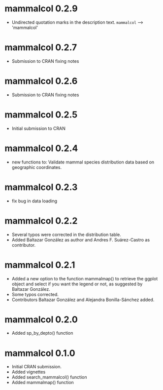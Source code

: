 # mammalcol 0.2.9

*  Undirected quotation marks in the description text. `mammalcol` --> 'mammalcol'

# mammalcol 0.2.7

* Submission to CRAN fixing notes

# mammalcol 0.2.6

* Submission to CRAN fixing notes

# mammalcol 0.2.5

* Initial submission to CRAN 

# mammalcol 0.2.4

* new functions to: Validate mammal species distribution data based on geographic coordinates.

# mammalcol 0.2.3

* fix bug in data loading

# mammalcol 0.2.2

* Several typos were corrected in the distribution table.    
* Added Baltazar González as author and Andres F. Suárez-Castro as contributor.

# mammalcol 0.2.1

* Added a new option to the function mammalmap() to retrieve the ggplot object and select if you want the legend or not, as suggested by Baltazar González.
* Some typos corrected.
* Contributors Baltazar González and Alejandra Bonilla-Sánchez added.


# mammalcol 0.2.0

* Added sp_by_depto() function

# mammalcol 0.1.0

* Initial CRAN submission.
* Added vignettes
* Added search_mammalcol() function
* Added mammalmap() function

